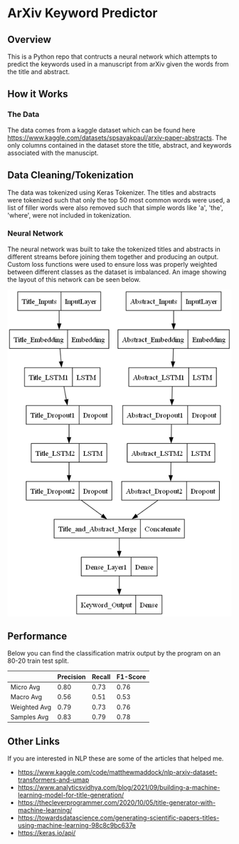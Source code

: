 # ArXiv Keyword Predictor
## Overview
This is a Python repo that contructs a neural network which attempts to predict the keywords used in a manuscript from arXiv given the words from the title and abstract.

## How it Works
### The Data
The data comes from a kaggle dataset which can be found here https://www.kaggle.com/datasets/spsayakpaul/arxiv-paper-abstracts. The only columns contained in the dataset store the title, abstract, and keywords associated with the manuscipt.

## Data Cleaning/Tokenization
The data was tokenized using Keras Tokenizer. The titles and abstracts were tokenized such that only the top 50 most common words were used, a list of filler words were also removed such that simple words like 'a', 'the', 'where', were not included in tokenization.

### Neural Network
The neural network was built to take the tokenized titles and abstracts in different streams before joining them together and producing an output. Custom loss functions were used to ensure loss was properly weighted between different classes as the dataset is imbalanced. An image showing the layout of this network can be seen below.

![Image](model.png)

## Performance
Below you can find the classification matrix output by the program on an 80-20 train test split.

|              | Precision | Recall | F1-Score |
| ------------ | --------- | ------ | -------- |
|  Micro Avg   |   0.80    |  0.73  |   0.76   |
|  Macro Avg   |   0.56    |  0.51  |   0.53   |
| Weighted Avg |   0.79    |  0.73  |   0.76   |
| Samples Avg  |   0.83    |  0.79  |   0.78   |
 
## Other Links
If you are interested in NLP these are some of the articles that helped me.

- https://www.kaggle.com/code/matthewmaddock/nlp-arxiv-dataset-transformers-and-umap
- https://www.analyticsvidhya.com/blog/2021/09/building-a-machine-learning-model-for-title-generation/
- https://thecleverprogrammer.com/2020/10/05/title-generator-with-machine-learning/
- https://towardsdatascience.com/generating-scientific-papers-titles-using-machine-learning-98c8c9bc637e
- https://keras.io/api/
